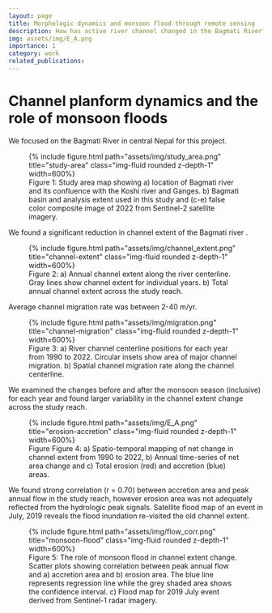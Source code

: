 ```yaml
---
layout: page
title: Morphologic dynamics and monsoon flood through remote sensing
description: How has active river channel changed in the Bagmati River? How does the channel respond to monsoon floods?
img: assets/img/E_A.png
importance: 1
category: work
related_publications: 
---
```

# Channel planform dynamics and the role of monsoon floods

We focused on the Bagmati River in central Nepal for this project.

<figure class="figure">
<div class="row justify-content-sm-center">
    {% include figure.html path="assets/img/study_area.png" title="study-area" class="img-fluid rounded z-depth-1" width=600%}
</div>
<figcaption class="figure-caption">Figure&nbsp;1: Study area map showing a) location of Bagmati river and its confluence with the Koshi river and Ganges. b) Bagmati basin and analysis extent used in this study and (c-e) false color composite image of 2022 from Sentinel-2 satellite imagery.</figcaption><p></p>
</figure>

We found a significant reduction in channel extent of the Bagmati river .

<figure class="figure">
<div class="row justify-content-sm-center">
    {% include figure.html path="assets/img/channel_extent.png" title="channel-extent" class="img-fluid rounded z-depth-1" width=600%}
</div>
<figcaption class="figure-caption">Figure&nbsp;2: a) Annual channel extent along the river centerline. Gray lines show channel extent for individual years. b) Total annual channel extent across the study reach.</figcaption><p></p>
</figure>

Average channel migration rate was between 2-40 m/yr.

<figure class="figure">
<div class="row justify-content-sm-center">
    {% include figure.html path="assets/img/migration.png" title="channel-migration" class="img-fluid rounded z-depth-1" width=600%}
</div>
<figcaption class="figure-caption">Figure&nbsp;3: a) River channel centerline positions for each year from 1990 to 2022. Circular insets show area of major channel migration. b) Spatial channel migration rate along the channel centerline.</figcaption><p></p>
</figure>

We examined the changes before and after the monsoon season (inclusive) for each year and found larger variability in the channel extent change across the study reach.

<figure class="figure">
<div class="row justify-content-sm-center">
    {% include figure.html path="assets/img/E_A.png" title="erosion-accretion" class="img-fluid rounded z-depth-1" width=600%}
</div>
<figcaption class="figure-caption">Figure&nbsp;Figure&nbsp;4: a) Spatio-temporal mapping of net change in channel extent from 1990 to 2022, b) Annual time-series of net area change and c) Total erosion (red) and accretion (blue) areas.</figcaption><p></p>
</figure>

We found strong correlation (r = 0.70) between accretion area and peak annual flow in the study reach, however erosion area was not adequately reflected from the hydrologic peak signals. Satellite flood map of an event in July, 2019 reveals the flood inundation re-visited the old channel extent.

<figure class="figure">
<div class="row justify-content-sm-center">
    {% include figure.html path="assets/img/flow_corr.png" title="monsoon-flood" class="img-fluid rounded z-depth-1" width=600%}
</div>
<figcaption class="figure-caption">Figure&nbsp;5: The role of monsoon flood in channel extent change. Scatter plots showing correlation between peak annual flow and a) accretion area and b) erosion area. The blue line represents regression line while the grey shaded area shows the confidence interval. c) Flood map for 2019 July event derived from Sentinel-1 radar imagery.</figcaption><p></p>
</figure>

